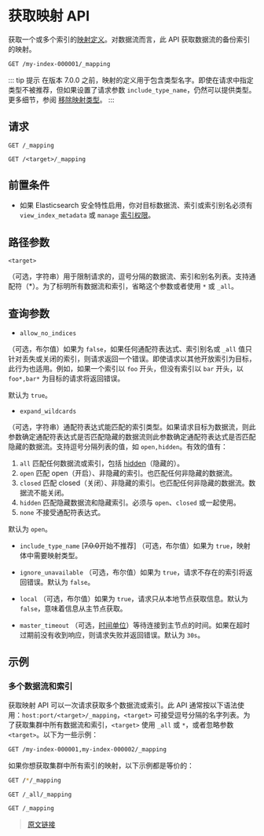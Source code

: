 # 获取映射 API

获取一个或多个索引的[映射定义](/mapping/mapping)。对数据流而言，此 API 获取数据流的备份索引的映射。

```bash
GET /my-index-000001/_mapping
```

::: tip 提示
在版本 7.0.0 之前，映射的定义用于包含类型名字。即使在请求中指定类型不被推荐，但如果设置了请求参数 `include_type_name`，仍然可以提供类型。更多细节，参阅 [移除映射类型](/mapping/removal_of_mapping_types)。
:::

## 请求

`GET /_mapping`

`GET /<target>/_mapping`

## 前置条件

- 如果 Elasticsearch 安全特性启用，你对目标数据流、索引或索引别名必须有 `view_index_metadata` 或 `manage` [索引权限](/secure_the_elastic_statck/user_authorization/security_privileges#索引权限)。

## 路径参数

`<target>`

（可选，字符串）用于限制请求的，逗号分隔的数据流、索引和别名列表。支持通配符（*）。为了标明所有数据流和索引，省略这个参数或者使用 `*` 或 `_all`。

## 查询参数

- `allow_no_indices`

（可选，布尔值）如果为 `false`，如果任何通配符表达式、索引别名或 `_all` 值只针对丢失或关闭的索引，则请求返回一个错误。即使请求以其他开放索引为目标，此行为也适用。例如，如果一个索引以 `foo` 开头，但没有索引以 `bar` 开头，以 `foo*,bar*` 为目标的请求将返回错误。

默认为 `true`。

- `expand_wildcards`

（可选，字符串）通配符表达式能匹配的索引类型。如果请求目标为数据流，则此参数确定通配符表达式是否匹配隐藏的数据流则此参数确定通配符表达式是否匹配隐藏的数据流。支持逗号分隔列表的值，如 `open,hidden`。有效的值有：

1. `all`
匹配任何数据流或索引，包括 [hidden](/rest_apis/api_convention/multi_target_syntax#隐藏数据流和索引)（隐藏的）。
2. `open`
匹配 open（开启）、非隐藏的索引。也匹配任何非隐藏的数据流。
3. `closed`
匹配 closed（关闭）、非隐藏的索引。也匹配任何非隐藏的数据流。数据流不能关闭。
4. `hidden`
匹配隐藏数据流和隐藏索引。必须与 `open`、`closed` 或一起使用。
5. `none`
不接受通配符表达式。

默认为 `open`。

- `include_type_name`
[~~7.0.0~~开始不推荐] （可选，布尔值）如果为 `true`，映射体中需要映射类型。

- `ignore_unavailable`
（可选，布尔值）如果为 `true`，请求不存在的索引将返回错误。默认为 `false`。

- `local`
（可选，布尔值）如果为 `true`，请求只从本地节点获取信息。默认为 `false`，意味着信息从主节点获取。

- `master_timeout`
（可选，[时间单位](/rest_apis/api_convention/common_options#时间单位)）等待连接到主节点的时间。如果在超时过期前没有收到响应，则请求失败并返回错误。默认为 `30s`。

## 示例

### 多个数据流和索引

获取映射 API 可以一次请求获取多个数据流或索引。此 API 通常按以下语法使用：`host:port/<target>/_mapping`，`<target>` 可接受逗号分隔的名字列表。为了获取集群中所有数据流和索引，`<target>` 使用 `_all` 或 `*`，或者忽略参数 `<target>`。以下为一些示例：

```bash
GET /my-index-000001,my-index-000002/_mapping
```

如果你想获取集群中所有索引的映射，以下示例都是等价的：

```bash
GET /*/_mapping

GET /_all/_mapping

GET /_mapping
```

> [原文链接](https://www.elastic.co/guide/en/elasticsearch/reference/current/indices-get-mapping.html)
